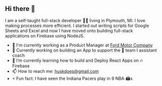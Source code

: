 ## Hi there 👋

<!--
**mhusk/mhusk** is a ✨ _special_ ✨ repository because its `README.md` (this file) appears on your GitHub profile.

Here are some ideas to get you started:

- 🔭 I’m currently working on ...
- 🌱 I’m currently learning ...
- 👯 I’m looking to collaborate on ...
- 🤔 I’m looking for help with ...
- 💬 Ask me about ...
- 📫 How to reach me: ...
- 😄 Pronouns: ...
- ⚡ Fun fact: ...
-->

I am a self-taught full-stack developer 👨‍💻 living in Plymouth, MI. I love making processes more efficient. I started out writing scripts for Google Sheets and Excel and now I have moved onto building full-stack applications on Firebase using NodeJS.

- 💼 I'm currently working as a Product Manager at [Ford Motor Company](https://www.google.com/finance/quote/F:NYSE)
- 🔭 Currently working on building an App to support the 🏀 team I assistant coach
- 🌱 I’m currently learning how to build and Deploy React Apps on 🔥 Firebase
- 📫 How to reach me: huskdoes@gmail.com
- ⚡ Fun fact: I have seen the Indiana Pacers play in 9 NBA 🏟️s
